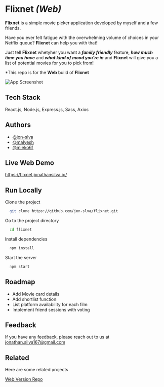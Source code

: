
# **Flixnet** _(Web)_

**Flixnet** is a simple movie picker application developed by myself and a few friends.

Have you ever felt fatigue with the overwhelming volume of choices in your Netflix queue? **Flixnet** can help you with that!

Just tell **Flixnet** whetyher you want a **_family friendly_** feature, **_how much time you have_** and **_what kind of mood you're in_** and **Flixnet** will give you a list of potential movies for you to pick from!

*This repo is for the **Web** build of **Flixnet**

![App Screenshot](https://jonathansilva.io/static/media/Flixnet%20desktop.2a4d61029e0afd98d2ee.jpg)





## Tech Stack

React.js, Node.js, Express.js, Sass, Axios



## Authors

- [@jon-slva](https://www.github.com/jon-slva)
- [@malyesh](https://github.com/malyesh/)
- [@mieko61](https://github.com/mieko61)
## Live Web Demo

https://flixnet.jonathansilva.io/

## Run Locally

Clone the project

```bash
  git clone https://github.com/jon-slva/flixnet.git
```

Go to the project directory

```bash
  cd flixnet
```

Install dependencies

```bash
  npm install
```

Start the server

```bash
  npm start
```

## Roadmap

- Add Movie card details
- Add shortlist function
- List platform availability for each film
- Implement friend sessions with voting

## Feedback

If you have any feedback, please reach out to us at jonathan.silva167@gmail.com


## Related

Here are some related projects

[Web Version Repo](https://github.com/jon-slva/flixnet-react-native)

